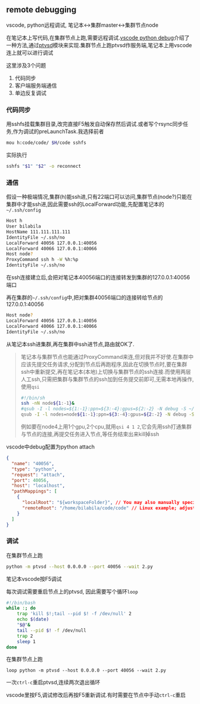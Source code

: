 ## remote debugging

vscode, python远程调试, 笔记本<->集群master<->集群节点node

在笔记本上写代码,在集群节点上跑,需要远程调试.[vscode python debug](https://code.visualstudio.com/docs/python/debugging)介绍了一种方法,通过[ptvsd](https://github.com/Microsoft/ptvsd)模块来实现.集群节点上跑ptvsd作服务端,笔记本上用vscode连上就可以进行调试

这里涉及3个问题
1. 代码同步
2. 客户端服务端通信
3. 单边反复调试

### 代码同步
用sshfs挂载集群目录,改完直接F5触发自动保存然后调试.或者写个rsync同步任务,作为调试的preLaunchTask.我选择前者
```sh
mou h:code/code/ $H/code sshfs
```
实际执行
```sh
sshfs "$1" "$2" -o reconnect
```

### 通信
假设一种极端情况,集群(h)能ssh进,只有22端口可以访问,集群节点(node?)只能在集群中才能ssh进,因此需要ssh的LocalForward功能,先配置笔记本的`~/.ssh/config`
```sh
Host h
User bilabila
HostName 111.111.111.111
IdentityFile ~/.ssh/no
LocalForward 40056 127.0.0.1:40056
LocalForward 40066 127.0.0.1:40066
Host node?
ProxyCommand ssh h -W %h:%p
IdentityFile ~/.ssh/no
```
在ssh连接建立后,会把对笔记本40056端口的连接转发到集群的127.0.0.1:40056端口

再在集群的`~/.ssh/config`中,把对集群40056端口的连接转给节点的127.0.0.1:40056
```sh
Host node?
LocalForward 40056 127.0.0.1:40056
LocalForward 40066 127.0.0.1:40066
IdentityFile ~/.ssh/no
```

从笔记本ssh进集群,再在集群中ssh进节点,路由就OK了.

> 笔记本与集群节点也能通过ProxyCommand来连,但对我并不好使.在集群中应该先提交任务请求,分配到节点后再跑程序,因此在切换节点时,要在集群ssh中重新提交,再在笔记本(本地)上切换与集群节点的ssh连接.而使用两层人工ssh,只需把集群与集群节点的ssh加到任务提交前即可,无需本地再操作,使用`qsi`
>  ```sh
>  #!/bin/sh
>  ssh -nN node${1:-1}&
>  #qsub -I -l nodes=${1:-1}:ppn=${3:-4}:gpus=${2:-2} -N debug -S ~/.linuxbrew/bin/fish -X -d .;kill $!
>  qsub -I -l nodes=node${1:-1}:ppn=${3:-4}:gpus=${2:-2} -N debug -S ~/.linuxbrew/bin/fish -d .;kill $!
>  ```
> 例如要在node4上用1个gpu,2个cpu,就用`qsi 4 1 2`,它会先用ssh打通集群与节点的连接,再提交任务进入节点,等任务结束出来kill掉ssh


vscode中debug配置为python attach
```json
{
  "name": "40056",
  "type": "python",
  "request": "attach",
  "port": 40056,
  "host": "localhost",
  "pathMappings": [
    {
      "localRoot": "${workspaceFolder}", // You may also manually specify the directory containing your source code.
      "remoteRoot": "/home/bilabila/code/code" // Linux example; adjust as necessary for your OS and situation.
    }
  ]
}
```

### 调试

在集群节点上跑
```sh
python -m ptvsd --host 0.0.0.0 --port 40056 --wait 2.py
```
笔记本vscode按F5调试

每次调试需要重启节点上的ptvsd, 因此需要写个循环`loop`

```sh
#!/bin/bash
while :; do
    trap 'kill $!;tail --pid $! -f /dev/null' 2
    echo $(date)
    "$@"&
    tail --pid $! -f /dev/null
    trap 2
    sleep 1
done
```

在集群节点上跑
```
loop python -m ptvsd --host 0.0.0.0 --port 40056 --wait 2.py
```
一次`ctrl-c`重启ptvsd,连续两次退出循环

vscode里按F5,调试修改后再按F5重新调试.有时需要在节点中手动`ctrl-c`重启